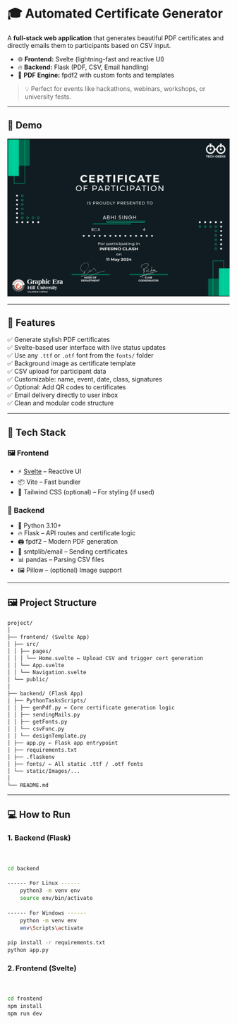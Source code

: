 # 🎓 Automated Certificate Generator

A **full-stack web application** that generates beautiful PDF certificates and directly emails them to participants based on CSV input.

- 🌐 **Frontend:** Svelte (lightning-fast and reactive UI)
- 🔥 **Backend:** Flask (PDF, CSV, Email handling)
- 🧾 **PDF Engine:** fpdf2 with custom fonts and templates

> 💡 Perfect for events like hackathons, webinars, workshops, or university fests.

---

## 📸 Demo

![Certificate Sample](./frontend/certificate_gen/src/assets/Images/Home/demoCertImg4.png)

---

## 🚀 Features

✅ Generate stylish PDF certificates  
✅ Svelte-based user interface with live status updates  
✅ Use any `.ttf` or `.otf` font from the `fonts/` folder  
✅ Background image as certificate template  
✅ CSV upload for participant data  
✅ Customizable: name, event, date, class, signatures  
✅ Optional: Add QR codes to certificates  
✅ Email delivery directly to user inbox  
✅ Clean and modular code structure

---

## 🧰 Tech Stack

### 🖼 Frontend
- ⚡️ [Svelte](https://svelte.dev/) – Reactive UI
- 📦 Vite – Fast bundler
- 🎨 Tailwind CSS (optional) – For styling (if used)

### 🧠 Backend
- 🐍 Python 3.10+
- 🔥 Flask – API routes and certificate logic
- 🖨 fpdf2 – Modern PDF generation
- 📧 smtplib/email – Sending certificates
- 📊 pandas – Parsing CSV files
- 🖼️ Pillow – (optional) Image support

---

## 🖼 Project Structure

```text
project/
│
├── frontend/ (Svelte App)
│ ├── src/
│ │ ├── pages/
│ │ │ └── Home.svelte ← Upload CSV and trigger cert generation
│ │ └── App.svelte
│ │ └── Navigation.svelte
│ └── public/
│
├── backend/ (Flask App)
│ ├── PythonTasksScripts/
│ │ ├── genPdf.py ← Core certificate generation logic
│ │ ├── sendingMails.py
│ │ ├── getFonts.py
│ │ └── csvFunc.py
│ │ └── designTemplate.py
│ ├── app.py ← Flask app entrypoint
│ ├── requirements.txt
│ ├── .flaskenv 
│ ├── fonts/ ← All static .ttf / .otf fonts
│ └── static/Images/...
│
└── README.md
```

---

## 💻 How to Run

### 1. Backend (Flask)

```bash


cd backend

------ For Linux ------
    python3 -m venv env
    source env/bin/activate

------ For Windows ------
    python -m venv env
    env\Scripts\activate

pip install -r requirements.txt
python app.py

```

### 2. Frontend (Svelte)

```bash


cd frontend
npm install
npm run dev

```


